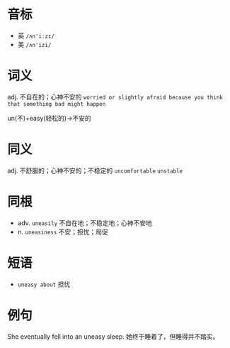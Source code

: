 # 音标

- 英 `/ʌn'iːzɪ/`
- 美 `/ʌn'izi/`

# 词义

adj. 不自在的；心神不安的
`worried or slightly afraid because you think that something bad might happen`



un(不)+easy(轻松的)→不安的

# 同义

adj. 不舒服的；心神不安的；不稳定的
`uncomfortable` `unstable`

# 同根

- adv. `uneasily` 不自在地；不稳定地；心神不安地
- n. `uneasiness` 不安；担忧；局促

# 短语

- `uneasy about` 担忧

# 例句

She eventually fell into an uneasy sleep.
她终于睡着了，但睡得并不踏实。


